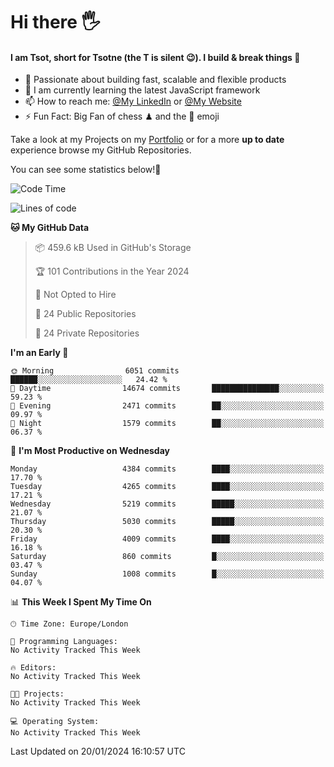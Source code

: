 # Hi there :raised_hand_with_fingers_splayed:
#### I am Tsot, short for Tsotne (the T is silent :wink:). I build & break things :space_invader:
- :telescope: Passionate about building fast, scalable and flexible products
- :seedling: I am currently learning the latest JavaScript framework 
- :mailbox: How to reach me: [@My LinkedIn](https://www.linkedin.com/in/tsotne-gvadzabia/) or [@My Website](https://tsotne.co.uk/contact)
- :zap: Fun Fact: Big Fan of chess ♟ and the 👾 emoji

Take a look at my Projects on my [Portfolio](https://tsotne.co.uk/) or for a more **up to date** experience browse my GitHub Repositories.

You can see some statistics below!:space_invader:
<!--START_SECTION:waka-->
![Code Time](http://img.shields.io/badge/Code%20Time-761%20hrs%202%20mins-blue)

![Lines of code](https://img.shields.io/badge/From%20Hello%20World%20I%27ve%20Written-9.2%20million%20lines%20of%20code-blue)

**🐱 My GitHub Data** 

> 📦 459.6 kB Used in GitHub's Storage 
 > 
> 🏆 101 Contributions in the Year 2024
 > 
> 🚫 Not Opted to Hire
 > 
> 📜 24 Public Repositories 
 > 
> 🔑 24 Private Repositories 
 > 
**I'm an Early 🐤** 

```text
🌞 Morning                6051 commits        ██████░░░░░░░░░░░░░░░░░░░   24.42 % 
🌆 Daytime                14674 commits       ███████████████░░░░░░░░░░   59.23 % 
🌃 Evening                2471 commits        ██░░░░░░░░░░░░░░░░░░░░░░░   09.97 % 
🌙 Night                  1579 commits        ██░░░░░░░░░░░░░░░░░░░░░░░   06.37 % 
```
📅 **I'm Most Productive on Wednesday** 

```text
Monday                   4384 commits        ████░░░░░░░░░░░░░░░░░░░░░   17.70 % 
Tuesday                  4265 commits        ████░░░░░░░░░░░░░░░░░░░░░   17.21 % 
Wednesday                5219 commits        █████░░░░░░░░░░░░░░░░░░░░   21.07 % 
Thursday                 5030 commits        █████░░░░░░░░░░░░░░░░░░░░   20.30 % 
Friday                   4009 commits        ████░░░░░░░░░░░░░░░░░░░░░   16.18 % 
Saturday                 860 commits         █░░░░░░░░░░░░░░░░░░░░░░░░   03.47 % 
Sunday                   1008 commits        █░░░░░░░░░░░░░░░░░░░░░░░░   04.07 % 
```


📊 **This Week I Spent My Time On** 

```text
🕑︎ Time Zone: Europe/London

💬 Programming Languages: 
No Activity Tracked This Week

🔥 Editors: 
No Activity Tracked This Week

🐱‍💻 Projects: 
No Activity Tracked This Week

💻 Operating System: 
No Activity Tracked This Week
```


 Last Updated on 20/01/2024 16:10:57 UTC
<!--END_SECTION:waka-->
